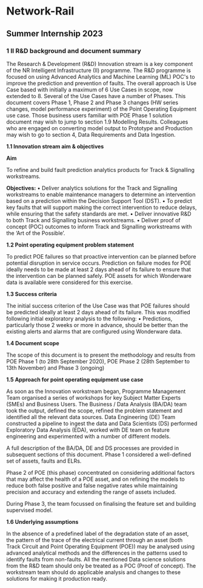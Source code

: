 # Network-Rail
## Summer Internship 2023

### **1	II R&D background and document summary**

The Research & Development (R&D) Innovation stream is a key component of the NR Intelligent Infrastructure (II) programme. The R&D programme is focused on using Advanced Analytics and Machine Learning (ML) POC's to improve the prediction and prevention of faults. The overall approach is Use Case based with initially a maximum of 6 Use Cases in scope, now extended to 8.   Several of the Use Cases have a number of Phases. This document covers Phase 1, Phase 2 and Phase 3 changes (HW series changes, model performance experiment) of the Point Operating Equipment use case. Those business users familiar with POE Phase 1 solution document may wish to jump to section 1.9 Modelling Results. Colleagues who are engaged on converting model output to Prototype and Production may wish to go to section 4, Data Requirements and Data Ingestion.

**1.1	Innovation stream aim & objectives**

**Aim** <br />

To refine and build fault prediction analytics products for Track & Signalling workstreams.

**Objectives:**
•	Deliver analytics solutions for the Track and Signalling workstreams to enable maintenance managers to determine an intervention based on a prediction within the Decision Support Tool (DST).
•	To predict key faults that will support making the correct intervention to reduce delays, while ensuring that the safety standards are met.
•	Deliver innovative R&D to both Track and Signalling business workstreams.
•	Deliver proof of concept (POC) outcomes to inform Track and Signalling workstreams with the ‘Art of the Possible’.

**1.2	Point operating equipment problem statement**

To predict POE failures so that proactive intervention can be planned before potential disruption in service occurs. Prediction on failure modes for POE ideally needs to be made at least 2 days ahead of its failure to ensure that the intervention can be planned safely.  POE assets for which Wonderware data is available were considered for this exercise.


**1.3	Success criteria**

The initial success criterion of the Use Case was that POE failures should be predicted ideally at least 2 days ahead of its failure.  This was modified following initial exploratory analysis to the following: •	Predictions, particularly those 2 weeks or more in advance,   should be better than the existing alerts and alarms that are configured using Wonderware data. 

**1.4	Document scope**

The scope of this document is to present the methodology and results from POE Phase 1 (to 28th September 2020), POE Phase 2 (28th September to 13th November) and Phase 3 (ongoing)
 
**1.5	Approach for point operating equipment use case**

As soon as the Innovation workstream began, Programme Management Team organised a series of workshops for key Subject Matter Experts (SMEs) and Business Users. The Business / Data Analysis (BA/DA) team took the output, defined the scope, refined the problem statement and identified all the relevant data sources. Data Engineering (DE) Team constructed a pipeline to ingest the data and Data Scientists (DS) performed Exploratory Data Analysis (EDA), worked with DE team on feature engineering and experimented with a number of different models. 

A full description of the BA/DA, DE and DS processes are provided in subsequent sections of this document. Phase 1 considered a well-defined set of assets, faults and ELRs. 

Phase 2 of POE (this phase) concentrated on considering additional factors that may affect the health of a POE asset, and on refining the models to reduce both false positive and false negative rates while maintaining precision and accuracy and extending the range of assets included. 

During Phase 3, the team focussed on finalising the feature set and building supervised model.

**1.6	Underlying assumptions**

In the absence of a predefined label of the degradation state of an asset, the pattern of the trace of the electrical current through an asset (both Track Circuit and Point Operating Equipment (POE)) may be analysed using advanced analytical methods and the differences in the patterns used to identify faults from non-faults.
All the mentioned Data science solutions from the R&D team should only be treated as a POC (Proof of concept). The workstream team should do applicable analysis and changes to these solutions for making it production ready.
